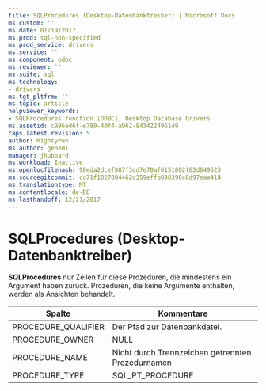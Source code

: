 ```yaml
---
title: SQLProcedures (Desktop-Datenbanktreiber) | Microsoft Docs
ms.custom: ''
ms.date: 01/19/2017
ms.prod: sql-non-specified
ms.prod_service: drivers
ms.service: ''
ms.component: odbc
ms.reviewer: ''
ms.suite: sql
ms.technology:
- drivers
ms.tgt_pltfrm: ''
ms.topic: article
helpviewer_keywords:
- SQLProcedures function [ODBC], Desktop Database Drivers
ms.assetid: c996ad6f-e790-40f4-a962-843422496149
caps.latest.revision: 5
author: MightyPen
ms.author: genemi
manager: jhubbard
ms.workload: Inactive
ms.openlocfilehash: 98eda2dcef887f3cd7e70af6151802f62d649523
ms.sourcegitcommit: cc71f1027884462c359effb898390c8d97eaa414
ms.translationtype: MT
ms.contentlocale: de-DE
ms.lasthandoff: 12/21/2017
---
```

# <a name="sqlprocedures-desktop-database-drivers"></a>SQLProcedures (Desktop-Datenbanktreiber)
**SQLProcedures** nur Zeilen für diese Prozeduren, die mindestens ein Argument haben zurück. Prozeduren, die keine Argumente enthalten, werden als Ansichten behandelt.  
  
|Spalte|Kommentare|  
|------------|--------------|  
|PROCEDURE_QUALIFIER|Der Pfad zur Datenbankdatei.|  
|PROCEDURE_OWNER|NULL|  
|PROCEDURE_NAME|Nicht durch Trennzeichen getrennten Prozedurnamen|  
|PROCEDURE_TYPE|SQL_PT_PROCEDURE|
